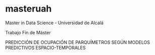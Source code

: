 # masteruah
Master in Data Science - Universidad de Alcalá

Trabajo Fin de Máster

PREDICCIÓN DE OCUPACIÓN DE PARQUÍMETROS SEGÚN MODELOS PREDICTIVOS ESPACIO-TEMPORALES
